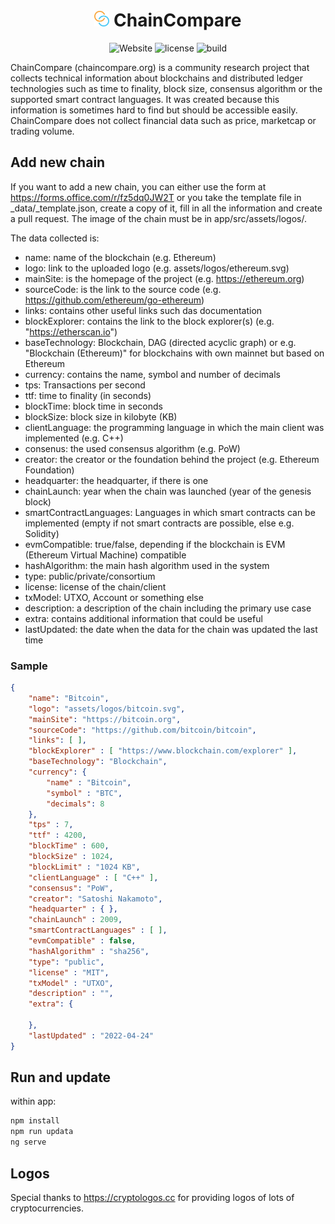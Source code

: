 <h1 align="center">
  <img src="https://raw.githubusercontent.com/arminreiter/chaincompare/main/app/src/assets/img/CC_Logo_Tag.svg" width="24em"> ChainCompare
</h1>

<p align="center">
  <a style="text-decoration:none" href="https://chaincompare.org" target="_blank">
    <img src="https://img.shields.io/badge/Website-chaincompare.org-blue" alt="Website" />
  </a>
  <a style="text-decoration:none" href="https://github.com/arminreiter/chaincompare/blob/main/LICENSE">
    <img src="https://img.shields.io/github/license/arminreiter/chaincompare" alt="license" />
  </a>
  <a style="text-decoration:none" href="https://github.com/arminreiter/chaincompare/actions/workflows/build.yml" target="_blank">
    <img src="https://github.com/arminreiter/chaincompare/actions/workflows/build.yml/badge.svg" alt="build" />
  </a>
</p>

ChainCompare (chaincompare.org) is a community research project that collects technical information about blockchains and distributed ledger technologies such as time to finality,
block size, consensus algorithm or the supported smart contract languages. It was created because this
information is sometimes hard to find but should be accessible easily.  
ChainCompare does not collect financial data such as price, marketcap or trading volume.

## Add new chain

If you want to add a new chain, you can either use the form at <https://forms.office.com/r/fz5dq0JW2T> or you take the template 
file in _data/_template.json, create a copy of it, fill in all the information and create a pull request. The image of the 
chain must be in app/src/assets/logos/.  

The data collected is:

- name: name of the blockchain (e.g. Ethereum)
- logo: link to the uploaded logo (e.g. assets/logos/ethereum.svg)
- mainSite: is the homepage of the project (e.g. https://ethereum.org)
- sourceCode: is the link to the source code (e.g. https://github.com/ethereum/go-ethereum)
- links: contains other useful links such das documentation
- blockExplorer: contains the link to the block explorer(s) (e.g. "https://etherscan.io")
- baseTechnology: Blockchain, DAG (directed acyclic graph) or e.g. "Blockchain (Ethereum)" for blockchains with own mainnet but based on Ethereum
- currency: contains the name, symbol and number of decimals
- tps: Transactions per second
- ttf: time to finality (in seconds)
- blockTime: block time in seconds
- blockSize: block size in kilobyte (KB)
- clientLanguage: the programming language in which the main client was implemented (e.g. C++)
- consenus: the used consensus algorithm (e.g. PoW)
- creator: the creator or the foundation behind the project (e.g. Ethereum Foundation)
- headquarter: the headquarter, if there is one
- chainLaunch: year when the chain was launched (year of the genesis block)
- smartContractLanguages: Languages in which smart contracts can be implemented (empty if not smart contracts are possible, else e.g. Solidity)
- evmCompatible: true/false, depending if the blockchain is EVM (Ethereum Virtual Machine) compatible
- hashAlgorithm: the main hash algorithm used in the system
- type: public/private/consortium
- license: license of the chain/client
- txModel: UTXO, Account or something else
- description: a description of the chain including the primary use case
- extra: contains additional information that could be useful
- lastUpdated: the date when the data for the chain was updated the last time

### Sample

```json
{
    "name": "Bitcoin",
    "logo": "assets/logos/bitcoin.svg",
    "mainSite": "https://bitcoin.org",
    "sourceCode": "https://github.com/bitcoin/bitcoin",
    "links": [ ],
    "blockExplorer" : [ "https://www.blockchain.com/explorer" ],
    "baseTechnology": "Blockchain",
    "currency": {
        "name" : "Bitcoin",
        "symbol" : "BTC",
        "decimals": 8
    },
    "tps" : 7, 
    "ttf" : 4200, 
    "blockTime" : 600, 
    "blockSize" : 1024,
    "blockLimit" : "1024 KB",
    "clientLanguage" : [ "C++" ],
    "consensus": "PoW",
    "creator": "Satoshi Nakamoto",
    "headquarter" : { },
    "chainLaunch" : 2009,
    "smartContractLanguages" : [ ],
    "evmCompatible" : false,
    "hashAlgorithm" : "sha256",
    "type": "public",
    "license" : "MIT",
    "txModel" : "UTXO",
    "description" : "",
    "extra": {
        
    },
    "lastUpdated" : "2022-04-24"
}
```

## Run and update

within app:

```bash
npm install
npm run updata
ng serve
```

## Logos

Special thanks to <https://cryptologos.cc> for providing logos of lots of cryptocurrencies.